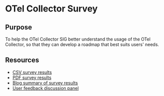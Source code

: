 # OTel Collector Survey

## Purpose

To help the OTel Collector SIG better understand the usage of the OTel Collector, so that they can develop a roadmap that best suits users' needs.

## Resources

* [CSV survey results](/end-user-surveys/otel-collector/otel-collector-survey.csv)
* [PDF survey results](/end-user-surveys/otel-collector/otel-collector-survey.pdf)
* [Blog summary of survey results](https://opentelemetry.io/blog/2024/otel-collector-survey/)
* [User feedback discussion panel](https://youtu.be/LL8v_B417ok?si=u9tjFhZE4N4YRt3e)
